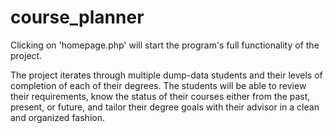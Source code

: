 # course_planner

Clicking on 'homepage.php' will start the program's full functionality of the project.

The project iterates through multiple dump-data students and their levels of completion of each of their degrees. The students will be able to review their requirements, know the status of their courses either from the past, present, or future, and tailor their degree goals with their advisor in a clean and organized fashion.

